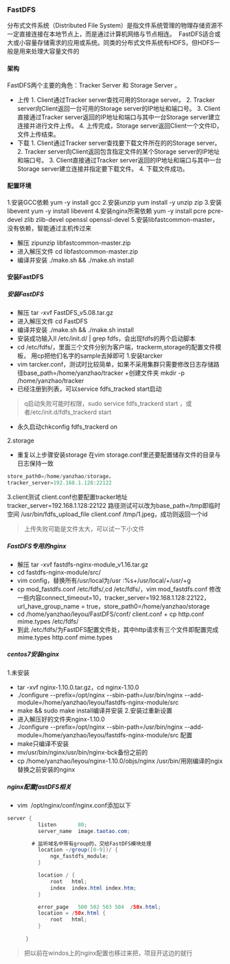 ### FastDFS
分布式文件系统（Distributed File System）是指文件系统管理的物理存储资源不一定直接连接在本地节点上，而是通过计算机网络与节点相连。 
FastDFS适合或大或小容量存储需求的应用或系统。同类的分布式文件系统有HDFS，但HDFS一般是用来处理大容量文件的
#### 架构
FastDFS两个主要的角色：Tracker Server 和 Storage Server 。
+ 上传
1. Client通过Tracker server查找可用的Storage server。
2. Tracker server向Client返回一台可用的Storage server的IP地址和端口号。
3. Client直接通过Tracker server返回的IP地址和端口与其中一台Storage server建立连接并进行文件上传。
4. 上传完成，Storage server返回Client一个文件ID，文件上传结束。
+ 下载
1. Client通过Tracker server查找要下载文件所在的的Storage server。
2. Tracker server向Client返回包含指定文件的某个Storage server的IP地址和端口号。
3. Client直接通过Tracker server返回的IP地址和端口与其中一台Storage server建立连接并指定要下载文件。
4. 下载文件成功。
#### 配置环境
1.安装GCC依赖
yum -y install gcc
2.安装unzip
yum install -y unzip zip
3.安装libevent
yum -y install libevent
4.安装nginx所需依赖
yum -y install pcre pcre-devel zlib zlib-devel openssl openssl-devel
5.安装libfastcommon-master，没有依赖，智能通过主机传过来
+ 解压 zipunzip libfastcommon-master.zip
+ 进入解压文件 cd libfastcommon-master.zip
+ 编译并安装 ./make.sh && ./make.sh install
#### 安装FastDFS
##### 安装FastDFS
+ 解压 tar -xvf FastDFS_v5.08.tar.gz
+ 进入解压文件 cd FastDFS
+ 编译并安装 ./make.sh && ./make.sh install
+ 安装成功输入ll /etc/init.d/ | grep fdfs，会出现fdfs的两个启动脚本
+ cd /etc/fdfs/，里面三个文件分别为客户端，trackerm,storage的配置文件模板，
用cp把他们名字的sample去掉即可
1.安装tarcker
+ vim tarcker.conf，测试时比较简单，如果不采用集群只需要修改日志存储路径base_path=/home/yanzhao/tracker
+创建文件夹 mkdir -p /home/yanzhao/tracker
+ 已经注册到列表，可以service fdfs_tracked start启动
>q启动失败可能时权限，sudo service fdfs_trackerd start ，或者/etc/init.d/fdfs_trackerd start
+ 永久启动chkconfig fdfs_trackerd on

2.storage
+ 重复以上步骤安装storage
在vim storage.conf里还要配置储存文件的目录与日志保持一致
```java
store_path0=/home/yanzhao/storage，
tracker_server=192.168.1.128:22122
```
3.client测试
client.conf也要配置tracker地址tracker_server=192.168.1.128:22122
路径测试可以改为base_path=/tmp即临时空间
/usr/bin/fdfs_upload_file client.conf /tmp/1.jpeg，成功则返回一个id
>上传失败可能是文件太大，可以试一下小文件

##### FastDFS专用的nginx
+ 解压 tar -xvf fastdfs-nginx-module_v1.16.tar.gz
+ cd fastdfs-nginx-module/src/
+ vim config，替换所有/usr/local为/usr
:%s+/usr/local/+/usr/+g
+ cp mod_fastdfs.conf /etc/fdfs/,cd /etc/fdfs/，vim mod_fastdfs.conf
修改一些内容connect_timeout=10，tracker_server=192.168.1.128:22122，url_have_group_name = true，store_path0=/home/yanzhao/storage
+ cd /home/yanzhao/leyou/FastDFS/conf/
client.conf + cp http.conf mime.types /etc/fdfs/
+ 到此 /etc/fdfs/为FastDFS配置文件处，其中http请求有三个文件即配置完成
mime.types http.conf mime.types
##### centos7安装nginx
1.未安装
+ tar -xvf nginx-1.10.0.tar.gz，cd nginx-1.10.0
+ ./configure --prefix=/opt/nginx --sbin-path=/usr/bin/nginx --add-module=/home/yanzhao/leyou/fastdfs-nginx-module/src
+ make && sudo make install编译并安装
2.安装过重新设置
+ 进入解压好的文件夹nginx-1.10.0
+ ./configure --prefix=/opt/nginx --sbin-path=/usr/bin/nginx --add-module=/home/yanzhao/leyou/fastdfs-nginx-module/src 配置
+ make只编译不安装
+ mv/usr/bin/nginx/usr/bin/nginx-bck备份之前的
+ cp /home/yanzhao/leyou/nginx-1.10.0/objs/nginx /usr/bin/用刚编译的ngix替换之前安装的nginx
##### nginx配置fastDFS相关
+ vim  /opt/nginx/conf/nginx.conf添加以下
```java
server {
          listen       80;
          server_name  image.taotao.com;

      	# 监听域名中带有group的，交给FastDFS模块处理
          location ~/group([0-9])/ {
              ngx_fastdfs_module;
          }

          location / {
              root   html;
              index  index.html index.htm;
          }

          error_page   500 502 503 504  /50x.html;
          location = /50x.html {
              root   html;
          }
          
      }
```
> 把以前在windos上的nginx配置也移过来把，项目开这边的就行
